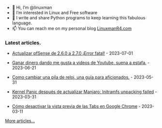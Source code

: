 - 👋 Hi, I’m @linuxman
- 👀 I’m interested in Linux and Free software
- 🌱 I write and share Python programs to keep learning this fabulous language.
- 📫 You can reach me on my personal blog [LinuxmanR4.com](https://linuxmanr4.com)

### Latest articles.


  * <a href="https://linuxmanr4.com/2023/07/01/actualizar-pfsense-de-2-6-0-a-2-7-0-error-fatal/" target="_blank">Actualizar pfSense de 2.6.0 a 2.7.0 ¡Error fatal!</a> - 2023-07-01

  * <a href="https://linuxmanr4.com/2023/06/21/ganar-dinero-dando-me-gusta-a-videos-de-youtube-estafa/" target="_blank">Ganar dinero dando me gusta a videos de Youtube, suena a estafa.</a> - 2023-06-21

  * <a href="https://linuxmanr4.com/2023/05/31/como-cambiar-una-pila-de-reloj-una-guia-para-aficionados/" target="_blank">Como cambiar una pila de reloj, una guía para aficionados.</a> - 2023-05-31

  * <a href="https://linuxmanr4.com/2023/03/31/kernel-panic-initramfs-unpacking-failed/" target="_blank">Kernel Panic después de actualizar Manjaro: Initramfs unpacking failed</a> - 2023-03-31

  * <a href="https://linuxmanr4.com/2023/03/11/como-desactivar-la-vista-previa-de-las-tabs-en-google-chrome/" target="_blank">Cómo desactivar la vista previa de las Tabs en Google Chrome</a> - 2023-03-11


[More articles...](https://linuxmanr4.com/archivo-general/)